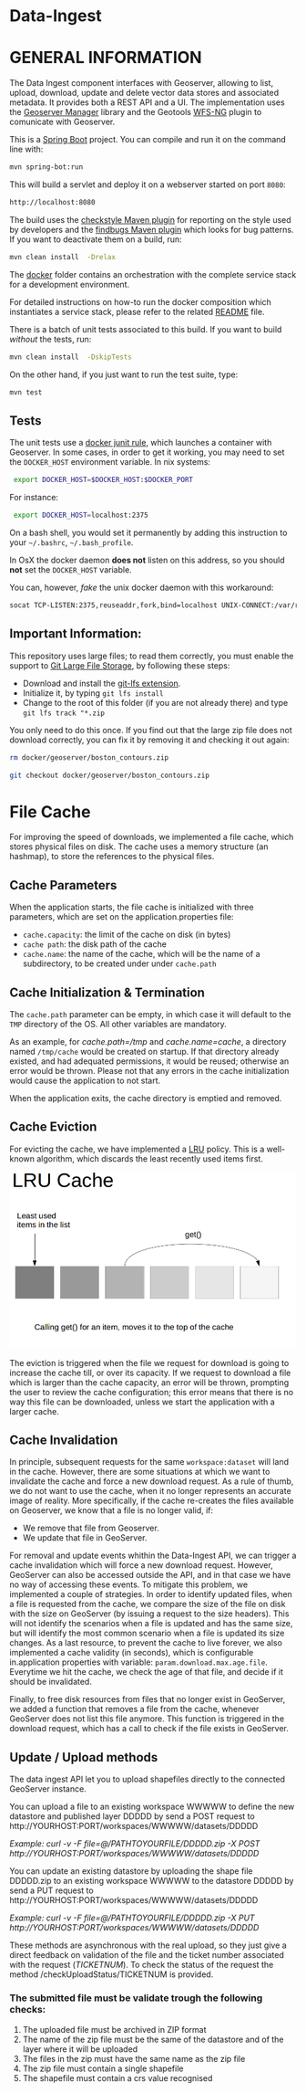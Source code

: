 # Data-Ingest

GENERAL INFORMATION
===================
The Data Ingest component interfaces with Geoserver, allowing to list, upload, download, update and delete vector data stores and associated metadata. It provides both a REST API and a UI. The implementation uses the [Geoserver Manager](https://github.com/geosolutions-it/geoserver-manager) library and the Geotools [WFS-NG](http://docs.geotools.org/latest/userguide/library/data/wfs-ng.html) plugin to comunicate with Geoserver.

This is a [Spring Boot](https://projects.spring.io/spring-boot/) project. You can compile and run it on the command line with:

```bash
mvn spring-bot:run
```

This will build a servlet and deploy it on a webserver started on port `8080`:

```bash
http://localhost:8080
```

The build uses the [checkstyle Maven plugin](https://maven.apache.org/plugins/maven-checkstyle-plugin/) for reporting on the style used by developers and the [findbugs Maven plugin](http://gleclaire.github.io/findbugs-maven-plugin/) which looks for bug patterns. If you want to deactivate them on a build, run:

```bash
mvn clean install  -Drelax
```
The [docker](./docker) folder contains an orchestration with the complete service stack for a development environment.

For detailed instructions on how-to run the docker composition which instantiates a service stack, please refer to the related [README](./docker/README.md) file.

There is a batch of unit tests associated to this build. If you want to build _without_ the tests, run:

```bash
mvn clean install  -DskipTests
```
On the other hand, if you just want to run the test suite, type:
```bash
mvn test
```
Tests
-----
The unit tests use a [docker junit rule](https://github.com/klousiaj/docker-junit-rule), which launches a container with Geoserver. In some cases, in order to get it working, you may need to set the `DOCKER_HOST` environment variable. In nix systems:

```bash
 export DOCKER_HOST=$DOCKER_HOST:$DOCKER_PORT
```

For instance:

```bash
 export DOCKER_HOST=localhost:2375
```

On a bash shell, you would set it permanently by adding this instruction to your `~/.bashrc`, `~/.bash_profile`.

In OsX the docker daemon __does not__ listen on this address, so you should __not__ set the `DOCKER_HOST` variable.

You can, however, _fake_ the unix docker daemon with this workaround:

```bash
socat TCP-LISTEN:2375,reuseaddr,fork,bind=localhost UNIX-CONNECT:/var/run/docker.sock &
```

Important Information:
----------------------
This repository uses large files; to read them correctly, you must enable the support to [Git Large File Storage](https://git-lfs.github.com), by following these steps:
* Download and install the [git-lfs extension](https://git-lfs.github.com).
* Initialize it, by typing `git lfs install`
* Change to the root of this folder (if you are not already there) and type `git lfs track "*.zip`

You only need to do this once. If you find out that the large zip file does not download correctly, you can fix it by removing it and checking it out again:

```bash
rm docker/geoserver/boston_contours.zip
```

```bash
git checkout docker/geoserver/boston_contours.zip
```
File Cache
==========
For improving the speed of downloads, we implemented a file cache, which stores physical files on disk. The cache uses a memory structure (an hashmap), to store the references to the physical files.
## Cache Parameters
When the application starts, the file cache is initialized with three parameters, which are set on the application.properties file:
* `cache.capacity`: the limit of the cache on disk (in bytes)
* `cache path`: the disk path of the cache
* `cache.name`: the name of the cache, which will be the name of a subdirectory, to be created under under `cache.path`

## Cache Initialization & Termination
The `cache.path` parameter can be empty, in which case it will default to the `TMP` directory of the OS. All other variables are mandatory.

As an example, for _cache.path=/tmp_ and _cache.name=cache_, a directory named `/tmp/cache` would be created on startup. If that directory already existed, and had adequated permissions, it would be reused; otherwise an error would be thrown. Please not that any errors in the cache initialization would cause the application to not start.

When the application exits, the cache directory is emptied and removed.

## Cache Eviction
For evicting the cache, we have implemented a [LRU](https://en.wikipedia.org/wiki/Cache_replacement_policies#Least_Recently_Used_.28LRU.29) policy. This is a well-known algorithm, which discards the least recently used items first.

![LRU Cache](https://raw.githubusercontent.com/OpenGeoportal/Data-Ingest/master/lru.png "LRU Cache")

The eviction is triggered when the file we request for download is going to increase the cache till, or over its capacity. If we request to download a file which is larger than the cache capacity, an error will be thrown, prompting the user to review the cache configuration; this error means that there is no way this file can be downloaded, unless we start the application with a larger cache.

## Cache Invalidation
In principle, subsequent requests for the same `workspace:dataset` will land in the cache. However, there are some situations at which we want to invalidate the cache and force a new download request. As a rule of thumb, we do not want to use the cache, when it no longer represents an accurate image of reality. More specifically, if the cache re-creates the files available on Geoserver, we know that a file is no longer valid, if:
* We remove that file from Geoserver.
* We update that file in GeoServer.

For removal and update events whithin the Data-Ingest API, we can trigger a cache invalidation which will force a new download request. However, GeoServer can also be accessed outside the API, and in that case we have no way of accessing these events. To mitigate this problem, we implemented a couple of strategies. In order to identify updated files, when a file is requested from the cache, we compare the size of the file on disk with the size on GeoServer (by issuing a request to the size headers). This will not identify the scenarios when a file is updated and has the same size, but will identify the most common scenario when a file is updated its size changes.
As a last resource, to prevent the cache to live forever, we also implemented a cache validity (in seconds), which is configurable in.application properties with variable: `param.download.max.age.file`. Everytime we hit the cache, we check the age of that file, and decide if it should be invalidated.

Finally, to free disk resources from files that no longer exist in GeoServer, we added a function that removes a file from the cache, whenever GeoServer does not list this file anymore. This function is triggered in the download request, which has a call to check if the file exists in GeoServer.

## Update / Upload methods

The data ingest API let you to upload shapefiles directly to the connected GeoServer instance. 

You can upload a file to an existing workspace WWWWW to define the new datastore and published layer DDDDD by send a POST request to http://YOURHOST:PORT/workspaces/WWWWW/datasets/DDDDD

_*Example:* curl -v -F file=@/PATHTOYOURFILE/DDDDD.zip -X POST http://YOURHOST:PORT/workspaces/WWWWW/datasets/DDDDD_

You can update an existing datastore by uploading the shape file DDDDD.zip to an existing workspace WWWWW to the datastore DDDDD by send a PUT request to http://YOURHOST:PORT/workspaces/WWWWW/datasets/DDDDD

_*Example:* curl -v -F file=@/PATHTOYOURFILE/DDDDD.zip -X PUT http://YOURHOST:PORT/workspaces/WWWWW/datasets/DDDDD_

These methods are asynchronous with the real upload, so they just give a direct feedback on validation of the file and the ticket number associated with the request (_TICKETNUM_). To check the status of the request the method /checkUploadStatus/TICKETNUM is provided.

### The submitted file must be validate trough the following checks:

1. The uploaded file must be archived in ZIP format
2. The name of the zip file must be the same of the datastore and of the layer where it will be uploaded
3. The files in the zip must have the same name as the zip file
4. The zip file must contain a single shapefile
5. The shapefile must contain a crs value recognised




